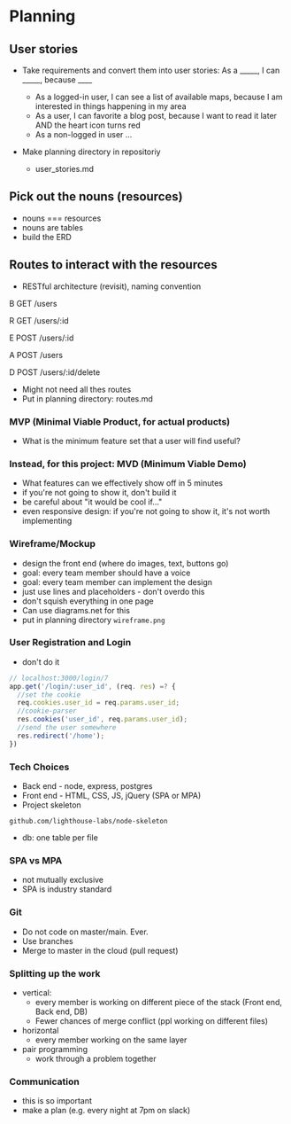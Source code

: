 # Planning

## User stories
* Take requirements and convert them into user stories: As a _____, I can _____, because ____
  * As a logged-in user, I can see a list of available maps, because I am interested in things happening in my area
  * As a user, I can favorite a blog post, because I want to read it later AND the heart icon turns red
  * As a non-logged in user ...

* Make planning directory in repositoriy
  * user_stories.md


## Pick out the nouns (resources)
* nouns === resources
* nouns are tables
* build the ERD

## Routes to interact with the resources
* RESTful architecture (revisit), naming convention

B GET /users

R GET /users/:id

E POST /users/:id

A POST /users

D POST /users/:id/delete
* Might not need all thes routes
* Put in planning directory: routes.md

### MVP (Minimal Viable Product, for actual products)
* What is the minimum feature set that a user will find useful?
### Instead, for this project: MVD (Minimum Viable Demo)
* What features can we effectively show off in 5 minutes
* if you're not going to show it, don't build it
* be careful about "it would be cool if..." 
* even responsive design: if you're not going to show it, it's not worth implementing

### Wireframe/Mockup 
* design the front end (where do images, text, buttons go)
* goal: every team member should have a voice
* goal: every team member can implement the design
* just use lines and placeholders - don't overdo this
* don't squish everything in one page
* Can use diagrams.net for this
* put in planning directory ```wireframe.png```

### User Registration and Login
* don't do it
```javascript
// localhost:3000/login/7
app.get('/login/:user_id', (req. res) =? {
  //set the cookie
  req.cookies.user_id = req.params.user_id;
  //cookie-parser
  res.cookies('user_id', req.params.user_id);
  //send the user somewhere
  res.redirect('/home');
})
```

### Tech Choices
* Back end - node, express, postgres
* Front end - HTML, CSS, JS, jQuery (SPA or MPA)
* Project skeleton
```
github.com/lighthouse-labs/node-skeleton
```
* db: one table per file

### SPA vs MPA
* not mutually exclusive
* SPA is industry standard

### Git
* Do not code on master/main. Ever.
* Use branches
* Merge to master in the cloud (pull request)

### Splitting up the work
* vertical:
  * every member is working on different piece of the stack (Front end, Back end, DB)
  * Fewer chances of merge conflict (ppl working on different files)
* horizontal
  * every member working on the same layer
* pair programming
  * work through a problem together

### Communication
* this is so important
* make a plan (e.g. every night at 7pm on slack)

